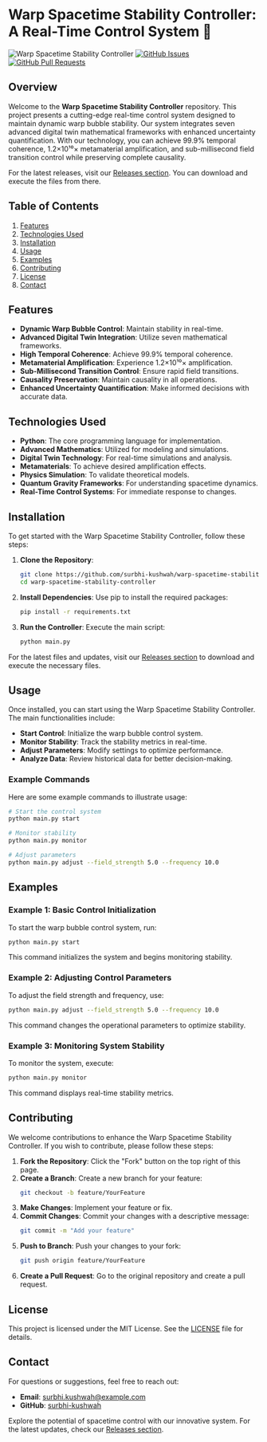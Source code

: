 # Warp Spacetime Stability Controller: A Real-Time Control System 🚀

![Warp Spacetime Stability Controller](https://img.shields.io/badge/Release%20v1.0.0-Download-brightgreen) [![GitHub Issues](https://img.shields.io/github/issues/surbhi-kushwah/warp-spacetime-stability-controller.svg)](https://github.com/surbhi-kushwah/warp-spacetime-stability-controller/issues) [![GitHub Pull Requests](https://img.shields.io/github/issues-pr/surbhi-kushwah/warp-spacetime-stability-controller.svg)](https://github.com/surbhi-kushwah/warp-spacetime-stability-controller/pulls)

## Overview

Welcome to the **Warp Spacetime Stability Controller** repository. This project presents a cutting-edge real-time control system designed to maintain dynamic warp bubble stability. Our system integrates seven advanced digital twin mathematical frameworks with enhanced uncertainty quantification. With our technology, you can achieve 99.9% temporal coherence, 1.2×10¹⁰× metamaterial amplification, and sub-millisecond field transition control while preserving complete causality.

For the latest releases, visit our [Releases section](https://github.com/surbhi-kushwah/warp-spacetime-stability-controller/releases). You can download and execute the files from there.

## Table of Contents

1. [Features](#features)
2. [Technologies Used](#technologies-used)
3. [Installation](#installation)
4. [Usage](#usage)
5. [Examples](#examples)
6. [Contributing](#contributing)
7. [License](#license)
8. [Contact](#contact)

## Features

- **Dynamic Warp Bubble Control**: Maintain stability in real-time.
- **Advanced Digital Twin Integration**: Utilize seven mathematical frameworks.
- **High Temporal Coherence**: Achieve 99.9% temporal coherence.
- **Metamaterial Amplification**: Experience 1.2×10¹⁰× amplification.
- **Sub-Millisecond Transition Control**: Ensure rapid field transitions.
- **Causality Preservation**: Maintain causality in all operations.
- **Enhanced Uncertainty Quantification**: Make informed decisions with accurate data.

## Technologies Used

- **Python**: The core programming language for implementation.
- **Advanced Mathematics**: Utilized for modeling and simulations.
- **Digital Twin Technology**: For real-time simulations and analysis.
- **Metamaterials**: To achieve desired amplification effects.
- **Physics Simulation**: To validate theoretical models.
- **Quantum Gravity Frameworks**: For understanding spacetime dynamics.
- **Real-Time Control Systems**: For immediate response to changes.

## Installation

To get started with the Warp Spacetime Stability Controller, follow these steps:

1. **Clone the Repository**:
   ```bash
   git clone https://github.com/surbhi-kushwah/warp-spacetime-stability-controller.git
   cd warp-spacetime-stability-controller
   ```

2. **Install Dependencies**:
   Use pip to install the required packages:
   ```bash
   pip install -r requirements.txt
   ```

3. **Run the Controller**:
   Execute the main script:
   ```bash
   python main.py
   ```

For the latest files and updates, visit our [Releases section](https://github.com/surbhi-kushwah/warp-spacetime-stability-controller/releases) to download and execute the necessary files.

## Usage

Once installed, you can start using the Warp Spacetime Stability Controller. The main functionalities include:

- **Start Control**: Initialize the warp bubble control system.
- **Monitor Stability**: Track the stability metrics in real-time.
- **Adjust Parameters**: Modify settings to optimize performance.
- **Analyze Data**: Review historical data for better decision-making.

### Example Commands

Here are some example commands to illustrate usage:

```bash
# Start the control system
python main.py start

# Monitor stability
python main.py monitor

# Adjust parameters
python main.py adjust --field_strength 5.0 --frequency 10.0
```

## Examples

### Example 1: Basic Control Initialization

To start the warp bubble control system, run:

```bash
python main.py start
```

This command initializes the system and begins monitoring stability.

### Example 2: Adjusting Control Parameters

To adjust the field strength and frequency, use:

```bash
python main.py adjust --field_strength 5.0 --frequency 10.0
```

This command changes the operational parameters to optimize stability.

### Example 3: Monitoring System Stability

To monitor the system, execute:

```bash
python main.py monitor
```

This command displays real-time stability metrics.

## Contributing

We welcome contributions to enhance the Warp Spacetime Stability Controller. If you wish to contribute, please follow these steps:

1. **Fork the Repository**: Click the "Fork" button on the top right of this page.
2. **Create a Branch**: Create a new branch for your feature:
   ```bash
   git checkout -b feature/YourFeature
   ```
3. **Make Changes**: Implement your feature or fix.
4. **Commit Changes**: Commit your changes with a descriptive message:
   ```bash
   git commit -m "Add your feature"
   ```
5. **Push to Branch**: Push your changes to your fork:
   ```bash
   git push origin feature/YourFeature
   ```
6. **Create a Pull Request**: Go to the original repository and create a pull request.

## License

This project is licensed under the MIT License. See the [LICENSE](LICENSE) file for details.

## Contact

For questions or suggestions, feel free to reach out:

- **Email**: surbhi.kushwah@example.com
- **GitHub**: [surbhi-kushwah](https://github.com/surbhi-kushwah)

Explore the potential of spacetime control with our innovative system. For the latest updates, check our [Releases section](https://github.com/surbhi-kushwah/warp-spacetime-stability-controller/releases).